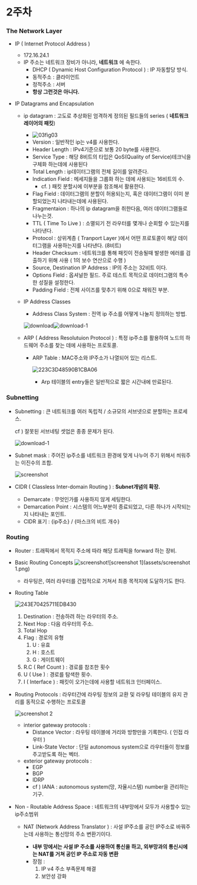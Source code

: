 # 2주차

### The Network Layer

* IP ( Internet Protocol Address )
  * 172.16.24.1
  * IP 주소는 네트워크 장비가 아니라, **네트워크** 에 속한다. 
    * DHCP ( Dynamic Host Configuration Protocol ) : IP 자동할당 방식.
    * 동적주소 : 클라이언트
    * 정적주소 : 서버 
    * **항상 그런것은 아니다.**

* IP Datagrams and Encapsulation
  * ip datagram : 고도로 추상화된 엄격하게 정의된 필드들의 series ( **네트워크 레이어의 패킷**)
    
    * ![03fig03](assets/03fig03.png)
    * Version : 일반적인 ip는 v4를 사용한다.
    * Header Length : IPv4기준으로 보통 20 byte를 사용한다.
    * Service Type : 해당 8비트의 타입은 QoS(Quality of Service)테크닉을 구체화 하는데에 사용된다
    * Total Length : ip데이터그램의 전체 길이를 알려준다.
    * Indication Field : 메세지들을 그룹화 하는 데에 사용되는 16비트의 수.
      * cf. ) 패킷 분할시에 이부분을 참조해서 활용한다.
    * Flag Field : 데이터그램의 분할이 허용되는지, 혹은 데이터그램이 이미 분할되었는지 나타내는데에 사용된다.
    * Fragmentaion : 하나의 ip datagram을 취한다음, 여러 데이터그램들로 나누는것.
    * TTL ( Time To Live ) : 소멸되기 전 라우터를 몇개나 순회할 수 있는지를 나타낸다. 
    *  Protocol : 상위계층 ( Tranport Layer )에서 어떤 프로토콜이 해당 데이터그램을 사용하는지를 나타낸다. (8비트)
    * Header Checksum : 네트워크를 통해 패킷이 전송될때 발생한 에러를 검출하기 위해 사용 ( 1의 보수 연산으로 수행 )
    * Source, Destination IP Address : IP의 주소는 32비트 이다.
    * Options Field : 옵셔널한 필드. 주로 테스트 목적으로 데이터그램의 특수한 성질을 설정한다.
    * Padding Field : 전체 사이즈를 맞추기 위해 0으로 채워진 부분.
    
  * IP Address Classes
  
    - Address Class System : 전역 ip 주소를 어떻게 나눌지 정의하는 방법.
  
    ![download](assets/download.png)![download-1](./assets/download-1.png)
  
  * ARP ( Address Resolutuion Protocol ) : 특정 ip주소를 활용하여 노드의 하드웨어 주소를 찾는 데에 사용하는 프로토콜.
  
    * ARP Table : MAC주소와 IP주소가 나열되어 있는 리스트.
  
      ![223C3D48590B1CBA06](assets/223C3D48590B1CBA06.png)
  
      - Arp 테이블의 entry들은 일반적으로 짧은 시간내에 만료된다.



### Subnetting

* Subnetting : 큰 네트워크를 여러 독립적 / 소규모의 서브넷으로 분할하는 프로세스.

  cf ) 잘못된 서브네팅 셋업은 종종 문제가 된다.

  ![download-1](./assets/download-1.png)

* Subnet mask : 주어진 ip주소를 네트워크 환경에 맞게 나누어 주기 위해서 씌워주는 이진수의 조합.

  ![screenshot](assets/screenshot.png)

* CIDR ( Classless Inter-domain Routing ) : **Subnet개념의 확장.**
  * Demarcate : 무엇인가를 사용하지 않게 세팅한다.
  * Demarcation Point : 시스템의 어느부분이 종료되었고, 다른 하나가 시작되는지 나타내는 포인트.
  * CIDR 표기 : {ip주소} / {마스크의 비트 개수}



### Routing

* Router : 트래픽에서 목적지 주소에 따라 해당 트래픽을 forward 하는 장비.

* Basic Routing Concepts
  ![screenshot](assets/screenshot-6857280.png)![screenshot 1](assets/screenshot 1.png)

  * 라우팅은, 여러 라우터를 간접적으로 거쳐서 최종 목적지에 도달하기도 한다.

* Routing Table

  ![243E70425711EDB430](assets/243E70425711EDB430.png)

  1. Destination : 전송하려 하는 라우터의 주소.
  2. Next Hop : 다음 라우터의 주소.
  3. Total Hop
  4. Flag : 경로의 유형
     1. U : 유효
     2. H : 호스트
     3. G : 게이트웨이
  5. R.C ( Ref Count ) : 경로를 참조한 횟수
  6. U ( Use ) : 경로를 탐색한 횟수.
  7. I ( Interface ) : 패킷이 오가는데에 사용할 네트워크 인터페이스.

* Routing Protocols : 라우터간에 라우팅 정보의 교환 및 라우팅 테이블의 유지 관리를 동적으로 수행하는 프로토콜

  ![screenshot 2](assets/screenshot%202.png)

  * interior gateway protocols : 
    * Distance Vector : 라우팅 테이블에 거리와 방향만을 기록한다. ( 인접 라우터 )
    * Link-State Vector : 단일 autonomous system으로 라우터들이 정보를 주고받도록 하는 벡터.
  * exterior gateway protocols :
    * EGP
    * BGP
    * IDRP
    * cf ) IANA  : autonomous system(망, 자율시스템) number을 관리하는 기구.

* Non - Routable Address Space : 네트워크의 내부망에서 모두가 사용할수 있는 ip주소범위

  * NAT (Network Address Translator ) : 사설 IP주소를 공인 IP주소로 바꿔주는데 사용하는 통신망의 주소 변환기이다.

    * **내부 망에서는 사설 IP 주소를 사용하여 통신을 하고, 외부망과의 통신시에는 NAT를 거쳐 공인 IP 주소로 자동 변환**
    * 장점 : 
      1. IP v4 주소 부족문제 해결
      2. 보안성 강화

    